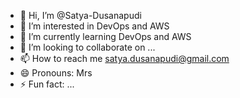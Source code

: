 - 👋 Hi, I’m @Satya-Dusanapudi
- 👀 I’m interested in DevOps and AWS
- 🌱 I’m currently learning DevOps and AWS
- 💞️ I’m looking to collaborate on ...
- 📫 How to reach me satya.dusanapudi@gmail.com
- 😄 Pronouns: Mrs
- ⚡ Fun fact: ...

<!---
Satya-Dusanapudi/Satya-Dusanapudi is a ✨ special ✨ repository because its `README.md` (this file) appears on your GitHub profile.
You can click the Preview link to take a look at your changes.
--->
